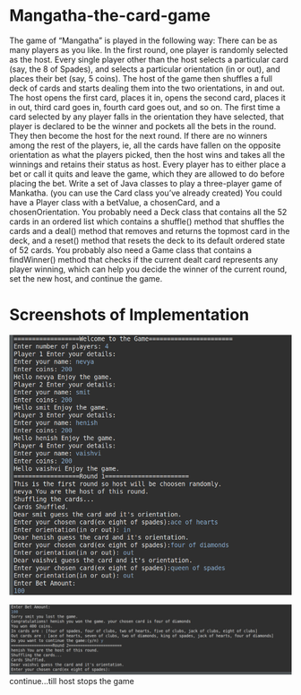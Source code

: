 # Mangatha-the-card-game

The game of “Mangatha” is played in the following way:
There can be as many players as you like.
In the first round, one player is randomly selected as the host.
Every single player other than the host selects a particular card (say, the 8 of Spades), and
selects a particular orientation (in or out), and places their bet (say, 5 coins).
The host of the game then shuffles a full deck of cards and starts dealing them into the two
orientations, in and out. The host opens the first card, places it in, opens the second card,
places it in out, third card goes in, fourth card goes out, and so on.
The first time a card selected by any player falls in the orientation they have selected, that
player is declared to be the winner and pockets all the bets in the round. They then become the
host for the next round.
If there are no winners among the rest of the players, ie, all the cards have fallen on the
opposite orientation as what the players picked, then the host wins and takes all the winnings
and retains their status as host.
Every player has to either place a bet or call it quits and leave the game, which they are allowed
to do before placing the bet.
Write a set of Java classes to play a three-player game of Mankatha. (you can use the Card
class you’ve already created)
You could have a Player class with a betValue, a chosenCard, and a chosenOrientation.
You probably need a Deck class that contains all the 52 cards in an ordered list which contains
a shuffle() method that shuffles the cards and a deal() method that removes and returns the
topmost card in the deck, and a reset() method that resets the deck to its default ordered state
of 52 cards.
You probably also need a Game class that contains a findWinner() method that checks if the
current dealt card represents any player winning, which can help you decide the winner of the
current round, set the new host, and continue the game.

# Screenshots of Implementation

![](screenshots/cardgame1.png)

![](screenshots/cardsgame2.png)
continue...till host stops the game
